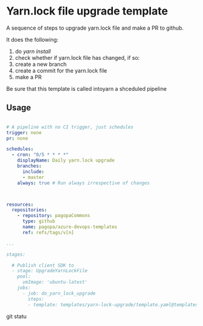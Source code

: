 # Yarn.lock file upgrade template

A sequence of steps to upgrade yarn.lock file and make a PR to github. 

It does the following:

1. do _yarn install_ 
1. check whether if yarn.lock file has changed, if so:
  1. create a new branch
  1. create a commit for the yarn.lock file
  1. make a PR

Be sure that this template is called intoyarn a shceduled pipeline


## Usage

```yaml

# A pipeline with no CI trigger, just schedules
trigger: none
pr: none

schedules:
  - cron: "0/5 * * * *"
    displayName: Daily yarn.lock upgrade
    branches:
      include:
      - master
    always: true # Run always irrespective of changes



resources:
  repositories:
    - repository: pagopaCommons
      type: github
      name: pagopa/azure-devops-templates
      ref: refs/tags/v[n]

...

stages:

  # Publish client SDK to 
  - stage: UpgradeYarnLockFile
    pool:
      vmImage: 'ubuntu-latest'
    jobs:
      - job: do_yarn_lock_upgrade   
        steps:
        - template: templates/yarn-lock-upgrade/template.yaml@templates

```

git statu